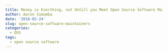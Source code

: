 ```yaml
---
title: Money is Everthing, not Untill you Meet Open Source Software Maintainers
author: Aaron Simumba
date: '2018-02-24'
slug: open-source-software-maintainers
categories:
  - OSS
tags:
  - open source software
---
```

